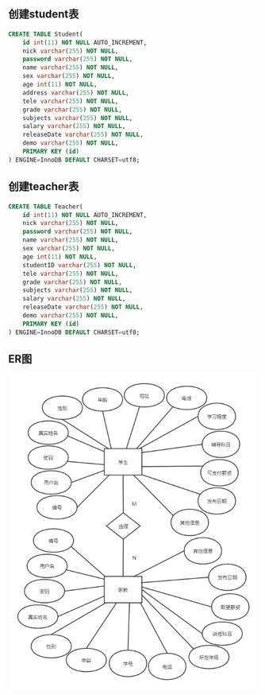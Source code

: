 ## 创建student表

```sql
CREATE TABLE Student(  
    id int(11) NOT NULL AUTO_INCREMENT,  
    nick varchar(255) NOT NULL,  
    password varchar(255) NOT NULL,
    name varchar(255) NOT NULL,  
    sex varchar(255) NOT NULL,  
    age int(11) NOT NULL,    
    address varchar(255) NOT NULL,  
    tele varchar(255) NOT NULL,  
    grade varchar(255) NOT NULL,
    subjects varchar(255) NOT NULL,  
    salary varchar(255) NOT NULL,  
    releaseDate varchar(255) NOT NULL,  
    demo varchar(255) NOT NULL,
    PRIMARY KEY (id)  
) ENGINE=InnoDB DEFAULT CHARSET=utf8; 
```

## 创建teacher表

```sql
CREATE TABLE Teacher(  
    id int(11) NOT NULL AUTO_INCREMENT,  
    nick varchar(255) NOT NULL,  
    password varchar(255) NOT NULL,
    name varchar(255) NOT NULL,  
    sex varchar(255) NOT NULL,  
    age int(11) NOT NULL,  
    studentID varchar(255) NOT NULL,  
    tele varchar(255) NOT NULL,  
    grade varchar(255) NOT NULL,  
    subjects varchar(255) NOT NULL,   
    salary varchar(255) NOT NULL,  
    releaseDate varchar(255) NOT NULL,  
    demo varchar(255) NOT NULL,
    PRIMARY KEY (id)  
) ENGINE=InnoDB DEFAULT CHARSET=utf8; 
```

## ER图
                                                                                          
![image](https://github.com/cuimaolin/University-tutoring-platform/blob/master/document/ERdiagram.png)